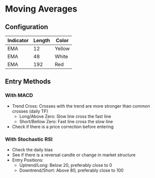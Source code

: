 # Moving Averages

## Configuration

| Indicator | Length | Color  |
| --------- | ------ | ------ |
| EMA       | 12     | Yellow |
| EMA       | 48     | White  |
| EMA       | 192    | Red    |

## Entry Methods

### With MACD

<!--
4h TF
-->

- Trend Cross: Crosses with the trend are more stronger than common crosses (daily TF)
  - Long/Above Zero: Slow line cross the fast line
  - Short/Bellow Zero: Fast line cross the slow line
- Check if there is a price correction before entering

<!-- - Common Cross: -->

<!-- ### With RSI

- Check if is oversold/overbought -->

### With Stochastic RSI

<!--
4h TF
-->

- Check the daily bias
- See if there is a reversal candle or change in market structure
- Entry Positions:
  - Uptrend/Long: Below 20, preferably close to 0
  - Downtrend/Short: Above 80, preferably close to 100

<!--
- Be patient, wait for the K line change direction and going back to upper/lower band horizontal line.
-->

<!-- ### Got Result

- EMA 12 close 0 SMA 5 **Style:** EMA Orange
- EMA 50 close 0 SMA 5 **Style:** EMA White
- EMA 200 close 0 SMA 5 **Style:** EMA White
- Volume (Vol)
- Volume Profile Visible Range (VPVR) **Inputs:** Row Size 176, Volume Total, Volume Area Volume 100. **Style:** Only Volume Profile. -->

<!-- ### Powerful

- **Golden/Death Cross** EMA 1D 50 close 0 SMA 5 / MA 1D 200 close 0 SMA 5 -->
